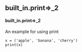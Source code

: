 ## built_in.print=>_2
#### built_in.print=>_2
An example for using print
```
x = ('apple', 'banana', 'cherry')
print(x)
```